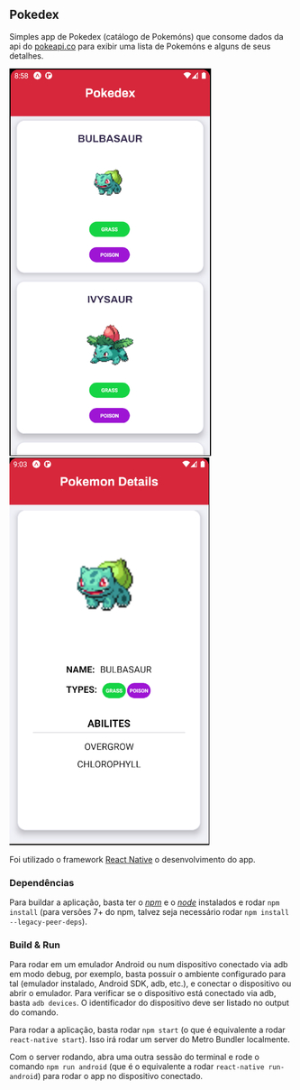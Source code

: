 ## Pokedex

Simples app de Pokedex (catálogo de Pokemóns) que consome dados da api do [pokeapi.co](pokeapi.co/) para exibir uma lista de Pokemóns e alguns de seus detalhes. 

![Pokemon List](docs/assets/poke-list.png "Pokemon List") ![Pokemon Details](docs/assets/poke-details.png "Pokemon Details") 

Foi utilizado o framework [React Native](https://reactnative.dev) o desenvolvimento do app.


### Dependências

Para buildar a aplicação, basta ter o [*npm*](https://www.npmjs.com/) e o [*node*](https://nodejs.org/en/) instalados e rodar `npm install` (para versões 7+ do npm, talvez seja necessário rodar `npm install --legacy-peer-deps`).


### Build & Run

Para rodar em um emulador Android ou num dispositivo conectado via adb em modo debug, por exemplo, basta possuir o ambiente configurado para tal (emulador instalado, Android SDK, adb, etc.), e conectar o dispositivo ou abrir o emulador. 
Para verificar se o dispositivo está conectado via adb, basta `adb devices`. O identificador do dispositivo deve ser listado no output do comando.

Para rodar a aplicação, basta rodar `npm start` (o que é equivalente a rodar `react-native start`).
Isso irá rodar um server do Metro Bundler localmente.

Com o server rodando, abra uma outra sessão do terminal e rode o comando `npm run android` (que é o equivalente a rodar `react-native run-android`) para rodar o app no dispositivo conectado.
